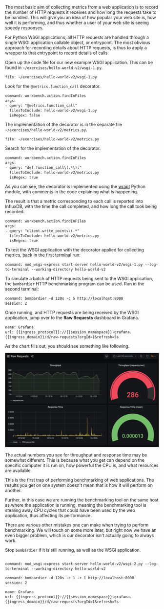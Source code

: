 The most basic aim of collecting metrics from a web application is to record the number of HTTP requests it receives and how long the requests take to be handled. This will give you an idea of how popular your web site is, how well it is performing, and thus whether a user of your web site is seeing speedy responses.

For Python WSGI applications, all HTTP requests are handled through a single WSGI application callable object, or entrypoint. The most obvious approach for recording details about HTTP requests, is thus to apply a wrapper to that entrypoint to record details of calls.

Open up the code file for our new example WSGI application. This can be found in `~/exercises/hello-world-v2/wsgi-1.py`.

```editor:open-file
file: ~/exercises/hello-world-v2/wsgi-1.py
```

Look for the `@metrics.function_call` decorator.

```editor:execute-command
command: workbench.action.findInFiles
args:
- query: "@metrics.function_call"
  filesToInclude: hello-world-v2/wsgi-1.py
  isRegex: false
```

The implementation of the decorator is in the separate file `~/exercises/hello-world-v2/metrics.py`.

```editor:open-file
file: ~/exercises/hello-world-v2/metrics.py
```

Search for the implementation of the decorator.

```editor:execute-command
command: workbench.action.findInFiles
args:
- query: "def function_call\(.*\):"
  filesToInclude: hello-world-v2/metrics.py
  isRegex: true
```

As you can see, the decorator is implemented using the [wrapt](https://wrapt.readthedocs.io/) Python module, with comments in the code explaining what is happening.

The result is that a metric corresponding to each call is reported into InfluxDB, with the time the call completed, and how long the call took being recorded.

```editor:execute-command
command: workbench.action.findInFiles
args:
- query: "client.write_points\(.*"
  filesToInclude: hello-world-v2/metrics.py
  isRegex: true
```

To test the WSGI application with the decorator applied for collecting metrics, back in the first terminal run:

```terminal:execute
command: mod_wsgi-express start-server hello-world-v2/wsgi-1.py --log-to-terminal --working-directory hello-world-v2
```

To simulate a batch of HTTP requests being sent to the WSGI application, the `bombardier` HTTP benchmarking program can be used. Run in the second terminal:

```terminal:execute
command: bombardier -d 120s -c 5 http://localhost:8000
session: 2
```

Once running, and HTTP requests are being received by the WSGI application, jump over to the **Raw Requests** dashboard in Grafana.

```dashboard:reload-dashboard
name: Grafana
url: {{ingress_protocol}}://{{session_namespace}}-grafana.{{ingress_domain}}/d/raw-requests?orgId=1&refresh=5s
```

As the chart fills out, you should see something like following.

![](hello-world-v2-raw-requests.png)

The actual numbers you see for throughput and response time may be somewhat different. This is because what you get can depend on the specific computer it is run on, how powerful the CPU is, and what resources are available.

This is the first trap of performing benchmarking of web applications. The results you get on one system doesn't mean that is how it will perform on another.

Further, in this case we are running the benchmarking tool on the same host as where the application is running, meaning the benchmarking tool is stealing away CPU cycles that could have been used by the web application, thus affecting its performance.

There are various other mistakes one can make when trying to perform benchmarking. We will touch on some more later, but right now we have an even bigger problem, which is our decorator isn't actually going to always work.

Stop `bombardier` if it is still running, as well as the WSGI application.

```terminal:interrupt-all
```

```terminal:execute
command: mod_wsgi-express start-server hello-world-v2/wsgi-2.py --log-to-terminal --working-directory hello-world-v2
```

```terminal:execute
command: bombardier -d 120s -c 1 -r 1 http://localhost:8000
session: 2
```

```dashboard:reload-dashboard
name: Grafana
url: {{ingress_protocol}}://{{session_namespace}}-grafana.{{ingress_domain}}/d/raw-requests?orgId=1&refresh=5s
```

```terminal:interrupt-all
```
